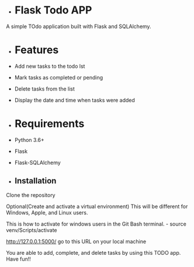 - # Flask Todo APP

A simple TOdo application built with Flask and SQLAlchemy.

- # Features

- Add new tasks to the todo lst
- Mark tasks as completed or pending
- Delete tasks from the list
- Display the date and time when tasks were added

- # Requirements

- Python 3.6+
- Flask
- Flask-SQLAlchemy

- ## Installation
Clone the repository

Optional(Create and activate a virtual environment) This will be different for Windows, Apple, and Linux users.

This is how to activate for windows users in the Git Bash terminal. - source venv/Scripts/activate

http://127.0.0.1:5000/ go to this URL on your local machine

You are able to add, complete, and delete tasks by using this TODO app. Have fun!!

  
  


